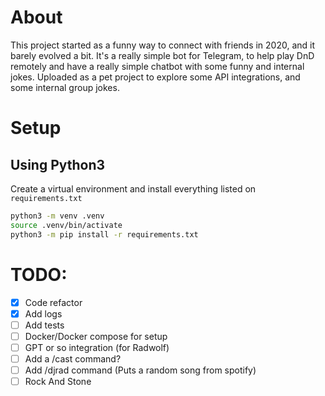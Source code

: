 # About
This project started as a funny way to connect with friends in 2020, and it barely evolved a bit.
It's a really simple bot for Telegram, to help play DnD remotely and have a really simple chatbot with some funny and internal jokes.
Uploaded as a pet project to explore some API integrations, and some internal group jokes.

# Setup 
## Using Python3
Create a virtual environment and install everything listed on `requirements.txt`
```bash
python3 -m venv .venv
source .venv/bin/activate
python3 -m pip install -r requirements.txt
```

# TODO:
- [X] Code refactor
- [X] Add logs
- [ ] Add tests
- [ ] Docker/Docker compose for setup
- [ ] GPT or so integration (for Radwolf)
- [ ] Add a /cast command?
- [ ] Add /djrad command (Puts a random song from spotify)
- [ ] Rock And Stone
